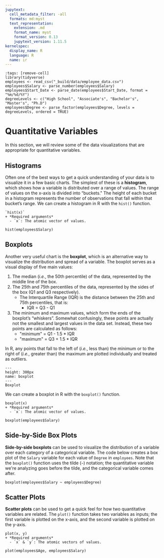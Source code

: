```yaml
---
jupytext:
  cell_metadata_filter: -all
  formats: md:myst
  text_representation:
    extension: .md
    format_name: myst
    format_version: 0.13
    jupytext_version: 1.11.5
kernelspec:
  display_name: R
  language: R
  name: ir
---
```


```{code-cell}
:tags: [remove-cell]
library(tidyverse)
employees <- read_csv("_build/data/employee_data.csv")
employees$Salary <- parse_number(employees$Salary)
employees$Start_Date <- parse_date(employees$Start_Date, format = "%m/%d/%Y")
degreeLevels <- c("High School", "Associate's", "Bachelor's", "Master's", "Ph.D")
employees$Degree <- parse_factor(employees$Degree, levels = degreeLevels, ordered = TRUE)
```

# Quantitative Variables

In this section, we will review some of the data visualizations that are appropriate for quantitative variables. 

## Histograms

Often one of the best ways to get a quick understanding of your data is to visualize it in a few basic charts. The simplest of these is a **histogram**, which shows how a variable is distributed over a range of values. The range of values on the x-axis is divided into “buckets." The height of each bucket in a histogram represents the number of observations that fall within that bucket’s range. We can create a histogram in R with the `hist()` function. 

```{admonition} Syntax
`hist(x)`
+ *Required arguments*
  - `x`: The atomic vector of values.
```

```{code-cell}
hist(employees$Salary)
```

## Boxplots 

Another very useful chart is the **boxplot**, which is an alternative way to visualize the distribution and spread of a variable. The boxplot serves as a visual display of five main values:

1. The median (*i.e.*, the 50th percentile) of the data, represented by the middle line of the box.
2. The 25th and 75th percentiles of the data, represented by the sides of the box (Q1 and Q3 respectively).
    + The Interquartile Range (IQR) is the distance between the 25th and 75th percentiles, that is:
      + IQR = Q3 - Q1
3. The minimum and maximum values, which form the ends of the boxplot’s “whiskers”. Somewhat confusingly, these points are actually not the smallest and largest values in the data set. Instead, these two points are calculated as follows:
    + "minimum" = Q1 - 1.5 * IQR
    + "maximum" = Q3 + 1.5 * IQR

In R, any points that fall to the left of (*i.e.*, less than) the minimum or to the right of (*i.e.*, greater than) the maximum are plotted individually and treated as outliers.

```{figure} ../images/rboxplot.png
---
height: 300px
name: boxplot
---
Boxplot
```

We can create a boxplot in R with the `boxplot()` function. 

```{admonition} Syntax
boxplot(x)
+ *Required arguments*
  - `x`: The atomic vector of values.
```

```{code-cell}
boxplot(employees$Salary)
```

## Side-by-Side Box Plots

**Side-by-side boxplots** can be used to visualize the distribution of a variable over each category of a categorical variable. The code below creates a box plot of the `Salary` variable for each value of `Degree` in `employees`. Note that the `boxplot()` function uses the tilde (`~`) notation; the quantitative variable we're analyzing goes before the tilde, and the categorical variable comes after.

```{code-cell}
boxplot(employees$Salary ~ employees$Degree)
```

## Scatter Plots

**Scatter plots** can be used to get a quick feel for how two quantitative variables are related. The `plot()` function takes two variables as inputs; the first variable is plotted on the x-axis, and the second variable is plotted on the y-axis.

```{admonition} Syntax
plot(x, y)
+ *Required arguments*
  - `x` & `y`: The atomic vectors of values.
```

```{code-cell}
plot(employees$Age, employees$Salary)
```